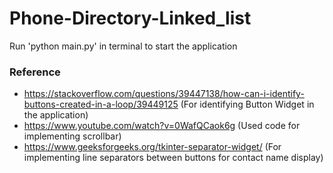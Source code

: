 # Phone-Directory-Linked_list

Run 'python main.py' in terminal to start the application

### Reference
- https://stackoverflow.com/questions/39447138/how-can-i-identify-buttons-created-in-a-loop/39449125 (For identifying Button Widget in the application)
- https://www.youtube.com/watch?v=0WafQCaok6g (Used code for implementing scrollbar)
- https://www.geeksforgeeks.org/tkinter-separator-widget/ (For implementing line separators between buttons for contact name display)
